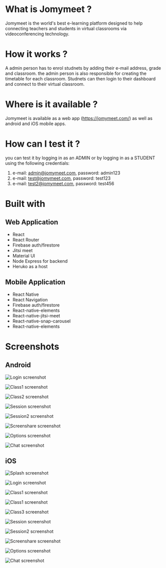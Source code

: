 # What is Jomymeet ? 
Jomymeet is the world's best e-learning platform designed to help connecting teachers and students in virtual classrooms via videoconferencing technology.

# How it works ?
A admin person has to enrol studnets by adding their e-mail address, grade and classroom. the admin person is also responsible for creating the timetable for each classroom.
Studnets can then login to their dashboard and connect to their virtual classroom.

# Where is it available ?
Jomymeet is available as a web app (https://jomymeet.com/) as well as android and iOS mobile apps.

# How can I test it ?
you can test it by logging in as an ADMIN or by logging in as a STUDENT using the following credentials:
 1) e-mail: admin@jomymeet.com, password: admin123
 2) e-mail: test@jomymeet.com, password: test123
 3) e-mail: test2@jomymeet.com, password: test456

# Built with

## Web Application

* React
* React Router
* Firebase auth/firestore
* Jitsi meet
* Material UI
* Node Express for backend
* Heruko as a host

## Mobile Application
  
  * React Native
  * React Navigation
  * Firebase auth/firestore
  * React-native-elements
  * React-native-jitsi-meet
  * React-native-snap-carousel
  * React-native-elements

# Screenshots

## Android
![Login screenshot](/screenshots/android/signin.png)

![Class1 screenshot](/screenshots/android/available_class.png)

![Class2 screenshot](/screenshots/android/finished_class.png)

![Session screenshot](/screenshots/android/session.png)

![Session2 screenshot](/screenshots/android/tile.png)

![Screenshare screenshot](/screenshots/android/screenshare.png)

![Options screenshot](/screenshots/android/options.png)

![Chat screenshot](/screenshots/android/chat.png)

## iOS
![Splash screenshot](/screenshots/iOS/splash.PNG)

![Login screenshot](/screenshots/iOS/signin.PNG)

![Class1 screenshot](/screenshots/android/available_class.PNG)

![Class1 screenshot](/screenshots/android/available_class2.PNG)

![Class3 screenshot](/screenshots/iOS/disabled_class.PNG)

![Session screenshot](/screenshots/iOS/session.PNG)

![Session2 screenshot](/screenshots/iOS/tile.PNG)

![Screenshare screenshot](/screenshots/iOS/screenshare.PNG)

![Options screenshot](/screenshots/iOS/options.PNG)

![Chat screenshot](/screenshots/iOS/chat.PNG)
